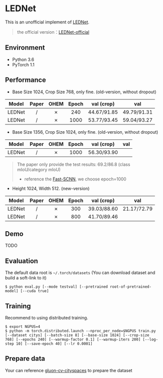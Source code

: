 # LEDNet
This is an unofficial implement of  [LEDNet](https://arxiv.org/abs/1905.02423). 

> the official version：[LEDNet-official](https://github.com/xiaoyufenfei/LEDNet)

## Environment

- Python 3.6
- PyTorch 1.1

## Performance

- Base Size 1024, Crop Size 768, only fine. (old-version, without dropout)

| Model  | Paper | OHEM | Epoch | val (crop)  |     val     |
| :----: | :---: | :--: | :---: | :---------: | :---------: |
| LEDNet |   /   |  ✗   |  240  | 44.67/91.85 | 49.79/91.31 |
| LEDNet |   /   |  ✗   | 1000  | 53.77/93.45 | 59.04/93.27 |

- Base Size 1356, Crop Size 1024, only fine. (old-version, without dropout)

| Model  | Paper | OHEM | Epoch | val (crop)  | val  |
| :----: | :---: | :--: | :---: | :---------: | :--: |
| LEDNet |   /   |  ✗   | 1000  | 56.30/93.90 |      |

> The paper only provide the test results: 69.2/86.8 (class mIoU/category mIoU)
>
> - reference the [Fast-SCNN](), we choose epoch=1000

- Height 1024, Width 512. (new-version)

| Model  | Paper | OHEM | Epoch | val (crop)  |     val     |
| :----: | :---: | :--: | :---: | :---------: | :---------: |
| LEDNet |   /   |  ✗   |  300  | 39.03/88.60 | 21.17/72.79 |
| LEDNet |   /   |  ✗   |  800  | 41.70/89.46 |             |

##  Demo

TODO



## Evaluation

The default data root is `~/.torch/datasets` (You can download dataset and build a soft-link to it)

```shell
$ python eval.py [--mode testval] [--pretrained root-of-pretrained-model] [--cuda true]
```

## Training

Recommend to using distributed training.

```shell
$ export NGPUS=4
$ python -m torch.distributed.launch --nproc_per_node=$NGPUS train.py [--dataset citys] [--batch-size 8] [--base-size 1024] [--crop-size 768] [--epochs 240] [--warmup-factor 0.1] [--warmup-iters 200] [--log-step 10] [--save-epoch 40] [--lr 0.0001]
```

## Prepare data

Your can reference [gluon-cv-cityspaces](https://gluon-cv.mxnet.io/build/examples_datasets/cityscapes.html#sphx-glr-build-examples-datasets-cityscapes-py) to prepare the dataset

